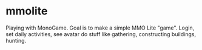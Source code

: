# mmolite
Playing with MonoGame. Goal is to make a simple MMO Lite "game". Login, set daily activities, see avatar do stuff like gathering, constructing buildings, hunting.
